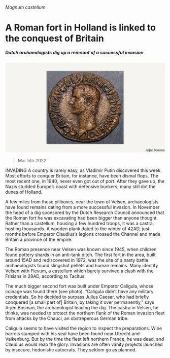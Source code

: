 ###### Magnum castellum

# A Roman fort in Holland is linked to the conquest of Britain 

##### Dutch archaeologists dig up a remnant of a successful invasion 

![image](images/20220305_eup508.jpg) 

> Mar 5th 2022 

INVADING A country is rarely easy, as Vladimir Putin discovered this week. Most efforts to conquer Britain, for instance, have been dismal flops. The most recent one, in 1940, never even got out of port. After they gave up, the Nazis studded Europe’s coast with defensive bunkers; many still dot the dunes of Holland.

A few miles from these pillboxes, near the town of Velsen, archaeologists have found remains dating from a more successful invasion. In November the head of a dig sponsored by the Dutch Research Council announced that the Roman fort he was excavating had been bigger than anyone thought. Rather than a castellum, housing a few hundred troops, it was a castra, hosting thousands. A wooden plank dated to the winter of 42AD, just months before Emperor Claudius’s legions crossed the Channel and made Britain a province of the empire.


The Roman presence near Velsen was known since 1945, when children found pottery shards in an anti-tank ditch. The first fort in the area, built around 15AD and rediscovered in 1972, was the site of a nasty battle: archaeologists found slingshot pellets and human remains. Many identify Velsen with Flevum, a castellum which barely survived a clash with the Frisians in 28AD, according to Tacitus.

The much bigger second fort was built under Emperor Caligula, whose coinage was found there (see photo). “Caligula didn’t have any military credentials. So he decided to surpass Julius Caesar, who had briefly conquered [a small part of] Britain, by taking it over permanently,” says Arjen Bosman, the archaeologist leading the dig. The castra in Velsen, he thinks, was needed to protect the northern flank of the Roman invasion fleet from attacks by the Chauci, an obstreperous German tribe.

Caligula seems to have visited the region to inspect the preparations. Wine barrels stamped with his seal have been found near Utrecht and Valkenburg. But by the time the fleet left northern France, he was dead, and Claudius would reap the glory. Invasions are often vanity projects launched by insecure, hedonistic autocrats. They seldom go as planned.

